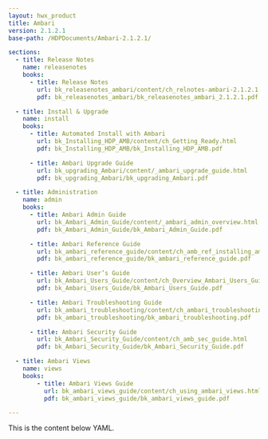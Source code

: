 ```yaml
---
layout: hwx_product
title: Ambari
version: 2.1.2.1
base-path: /HDPDocuments/Ambari-2.1.2.1/

sections:
  - title: Release Notes
    name: releasenotes
    books:
      - title: Release Notes
        url: bk_releasenotes_ambari/content/ch_relnotes-ambari-2.1.2.1.html
        pdf: bk_releasenotes_ambari/bk_releasenotes_ambari_2.1.2.1.pdf

  - title: Install & Upgrade
    name: install
    books:
      - title: Automated Install with Ambari
        url: bk_Installing_HDP_AMB/content/ch_Getting_Ready.html
        pdf: bk_Installing_HDP_AMB/bk_Installing_HDP_AMB.pdf

      - title: Ambari Upgrade Guide
        url: bk_upgrading_Ambari/content/_ambari_upgrade_guide.html
        pdf: bk_upgrading_Ambari/bk_upgrading_Ambari.pdf

  - title: Administration
    name: admin
    books:
      - title: Ambari Admin Guide
        url: bk_Ambari_Admin_Guide/content/_ambari_admin_overview.html
        pdf: bk_Ambari_Admin_Guide/bk_Ambari_Admin_Guide.pdf

      - title: Ambari Reference Guide
        url: bk_ambari_reference_guide/content/ch_amb_ref_installing_ambari_agents_manually.html
        pdf: bk_ambari_reference_guide/bk_ambari_reference_guide.pdf

      - title: Ambari User’s Guide
        url: bk_Ambari_Users_Guide/content/ch_Overview_Ambari_Users_Guide.html
        pdf: bk_Ambari_Users_Guide/bk_Ambari_Users_Guide.pdf

      - title: Ambari Troubleshooting Guide
        url: bk_ambari_troubleshooting/content/ch_ambari_troubleshooting.html
        pdf: bk_ambari_troubleshooting/bk_ambari_troubleshooting.pdf

      - title: Ambari Security Guide
        url: bk_Ambari_Security_Guide/content/ch_amb_sec_guide.html
        pdf: bk_Ambari_Security_Guide/bk_Ambari_Security_Guide.pdf

  - title: Ambari Views
    name: views
    books:
        - title: Ambari Views Guide
          url: bk_ambari_views_guide/content/ch_using_ambari_views.html
          pdf: bk_ambari_views_guide/bk_ambari_views_guide.pdf

---
```


This is the content below YAML.